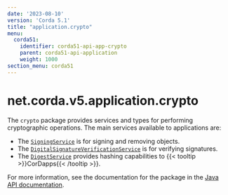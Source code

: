 ```yaml
---
date: '2023-08-10'
version: 'Corda 5.1'
title: "application.crypto"
menu:
  corda51:
    identifier: corda51-api-app-crypto
    parent: corda51-api-application
    weight: 1000
section_menu: corda51
---
```

# net.corda.v5.application.crypto
The `crypto` package provides services and types for performing cryptographic operations. The main services available to applications are:

* The <a href="../../../../../../api-ref/corda/{{<version-num>}}/net/corda/v5/application/crypto/SigningService.html" target="_blank">`SigningService`</a> is for signing and removing objects.
* The <a href="../../../../../../api-ref/corda/{{<version-num>}}/net/corda/v5/application/crypto/DigitalSignatureVerificationService.html" target="_blank">`DigitalSignatureVerificationService`</a> is for verifying signatures. 
* The <a href="../../../../../../api-ref/corda/{{<version-num>}}/net/corda/v5/application/crypto/DigestService.html" target=" blank">`DigestService`</a> provides hashing capabilities to {{< tooltip >}}CorDapps{{< /tooltip >}}.

For more information, see the documentation for the package in the <a href="../../../../../../api-ref/corda/{{<version-num>}}/net/corda/v5/application/crypto/package-summary.html" target=" blank">Java API documentation</a>.
